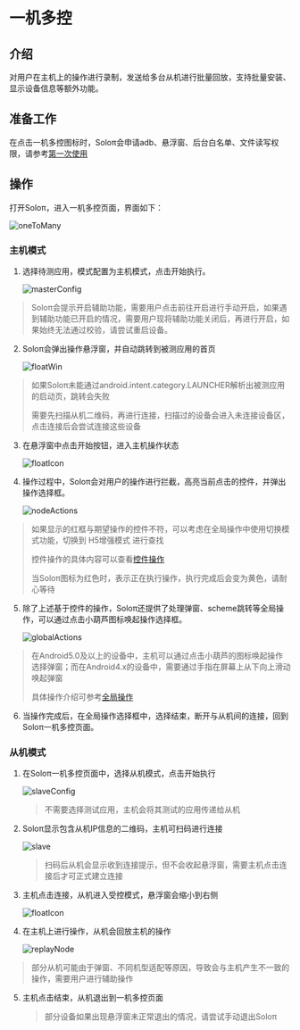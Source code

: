 # 一机多控

## 介绍

对用户在主机上的操作进行录制，发送给多台从机进行批量回放，支持批量安装、显示设备信息等额外功能。


## 准备工作

在点击一机多控图标时，Soloπ会申请adb、悬浮窗、后台白名单、文件读写权限，请参考[第一次使用](FirstUse)


## 操作

打开Soloπ，进入一机多控页面，界面如下：

   ![oneToMany](OneToMany/oneToMany.png)

### 主机模式

1. 选择待测应用，模式配置为主机模式，点击开始执行。

   ![masterConfig](OneToMany/masterConfig.png)

  > Soloπ会提示开启辅助功能，需要用户点击前往开启进行手动开启，如果遇到辅助功能已开启的情况，需要用户现将辅助功能关闭后，再进行开启，如果始终无法通过校验，请尝试重启设备。

2. Soloπ会弹出操作悬浮窗，并自动跳转到被测应用的首页

   ![floatWin](OneToMany/floatWin.png)

  > 如果Soloπ未能通过android.intent.category.LAUNCHER解析出被测应用的启动页，跳转会失败
  >
  > 需要先扫描从机二维码，再进行连接，扫描过的设备会进入未连接设备区，点击连接后会尝试连接这些设备

3. 在悬浮窗中点击开始按钮，进入主机操作状态

   ![floatIcon](OneToMany/floatIcon.png)

4. 操作过程中，Soloπ会对用户的操作进行拦截，高亮当前点击的控件，并弹出操作选择框。

   ![nodeActions](OneToMany/nodeActions.png)

  > 如果显示的红框与期望操作的控件不符，可以考虑在全局操作中使用切换模式功能，切换到 H5增强模式 进行查找
  >
  > 控件操作的具体内容可以查看[控件操作](Actions#常用控件操作方法示例)
  >
  > 当Soloπ图标为红色时，表示正在执行操作，执行完成后会变为黄色，请耐心等待

5. 除了上述基于控件的操作，Soloπ还提供了处理弹窗、scheme跳转等全局操作，可以通过点击小葫芦图标唤起操作选择框。

   ![globalActions](OneToMany/globalActions.png)

  > 在Android5.0及以上的设备中，主机可以通过点击小葫芦的图标唤起操作选择弹窗；而在Android4.x的设备中，需要通过手指在屏幕上从下向上滑动唤起弹窗
  >
  > 具体操作介绍可参考[全局操作](Actions#常用全局操作方法示例)

6. 当操作完成后，在全局操作选择框中，选择结束，断开与从机间的连接，回到Soloπ一机多控页面。


### 从机模式

1. 在Soloπ一机多控页面中，选择从机模式，点击开始执行

   ![slaveConfig](OneToMany/slaveConfig.png)
   
   > 不需要选择测试应用，主机会将其测试的应用传递给从机


2. Soloπ显示包含从机IP信息的二维码，主机可扫码进行连接

   ![slave](OneToMany/slave.png)
   
   > 扫码后从机会显示收到连接提示，但不会收起悬浮窗，需要主机点击连接后才可正式建立连接


3. 主机点击连接，从机进入受控模式，悬浮窗会缩小到右侧

   ![floatIcon](OneToMany/floatIcon.png)

4. 在主机上进行操作，从机会回放主机的操作

   ![replayNode](OneToMany/replayNode.jpg)

  >  部分从机可能由于弹窗、不同机型适配等原因，导致会与主机产生不一致的操作，需要用户进行辅助操作


5. 主机点击结束，从机退出到一机多控页面

   > 部分设备如果出现悬浮窗未正常退出的情况，请尝试手动退出Soloπ
